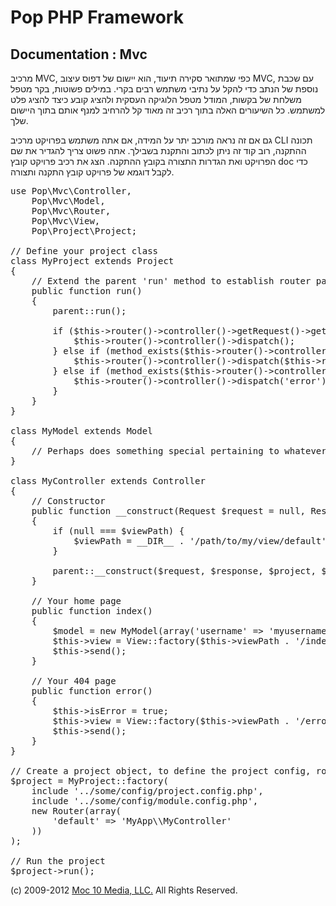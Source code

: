 Pop PHP Framework
=================

Documentation : Mvc
-------------------

מרכיב MVC, כפי שמתואר סקירה תיעוד, הוא יישום של דפוס עיצוב MVC, עם שכבת נוספת של הנתב כדי להקל על נתיבי משתמש רבים בקרי. במילים פשוטות, בקר מטפל משלחת של בקשות, המודל מטפל הלוגיקה העסקית ולהציג קובע כיצד להציג פלט למשתמש. כל השיעורים האלה בתוך רכיב זה מאוד קל להרחיב למנף אותם בתוך היישום שלך.


גם אם זה נראה מורכב יתר על המידה, אם אתה משתמש בפרויקט מרכיב CLI תכונה ההתקנה, רוב קוד זה ניתן לכתוב והתקנת בשבילך. אתה פשוט צריך להגדיר את שם הפרויקט ואת הגדרות התצורה בקובץ ההתקנה. הצג את רכיב פרויקט קובץ doc כדי לקבל דוגמא של פרויקט קובץ התקנה ותצורה.


<pre>
use Pop\Mvc\Controller,
    Pop\Mvc\Model,
    Pop\Mvc\Router,
    Pop\Mvc\View,
    Pop\Project\Project;

// Define your project class
class MyProject extends Project
{
    // Extend the parent 'run' method to establish router paths
    public function run()
    {
        parent::run();

        if ($this->router()->controller()->getRequest()->getRequestUri() == '/') {
            $this->router()->controller()->dispatch();
        } else if (method_exists($this->router()->controller(), $this->router()->getAction())) {
            $this->router()->controller()->dispatch($this->router()->getAction());
        } else if (method_exists($this->router()->controller(), 'error')) {
            $this->router()->controller()->dispatch('error');
        }
    }
}

class MyModel extends Model
{
    // Perhaps does something special pertaining to whatever data you are manipulating
}

class MyController extends Controller
{
    // Constructor
    public function __construct(Request $request = null, Response $response = null, Project $project = null, $viewPath = null)
    {
        if (null === $viewPath) {
            $viewPath = __DIR__ . '/path/to/my/view/default';
        }

        parent::__construct($request, $response, $project, $viewPath);
    }

    // Your home page
    public function index()
    {
        $model = new MyModel(array('username' => 'myusername');
        $this->view = View::factory($this->viewPath . '/index.phtml', $model);
        $this->send();
    }

    // Your 404 page
    public function error()
    {
        $this->isError = true;
        $this->view = View::factory($this->viewPath . '/error.phtml');
        $this->send();
    }
}

// Create a project object, to define the project config, router and controller(s)
$project = MyProject::factory(
    include '../some/config/project.config.php',
    include '../some/config/module.config.php',
    new Router(array(
        'default' => 'MyApp\\MyController'
    ))
);

// Run the project
$project->run();
</pre>

(c) 2009-2012 [Moc 10 Media, LLC.](http://www.moc10media.com) All Rights Reserved.
